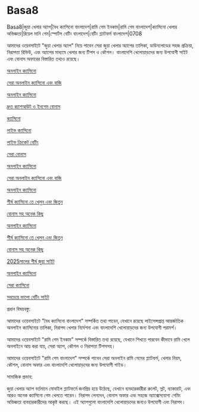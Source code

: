 # Basa8

Basa8|জুয়া খেলার অ্যাপ|বৈধ ক্যাসিনো বাংলাদেশ|রামি গেম ইনকাম|রামি গেম বাংলাদেশ|ক্যাসিনো খেলার অভিজ্ঞতা|রিয়েল মানি গেম|স্পোর্টস বেটিং বাংলাদেশ|বেটিং প্ল্যাটফর্ম বাংলাদেশ|0708

আমাদের ওয়েবসাইটে "জুয়া খেলার অ্যাপ" নিয়ে পাবেন সেরা জুয়া খেলার অ্যাপের তালিকা, ডাউনলোডের সহজ প্রক্রিয়া, নিরাপত্তা রিভিউ, এবং অ্যাপের মাধ্যমে খেলার জন্য টিপস ও কৌশল। বাংলাদেশি খেলোয়াড়দের জন্য উপযোগী সাইট এবং বোনাস অফারের বিস্তারিত তথ্যও রয়েছে।

<a href="https://basa8hub.com/">অনলাইন ক্যাসিনো</a>

<a href="https://basa8hub.net/">সেরা অনলাইন ক্যাসিনো এবং বাজি</a>

<a href="https://basa8sx.com/">অনলাইন ক্যাসিনো</a>

<a href="https://basa8sx.net/">দ্রুত ক্যাশআউট ও ইনগেম বোনাস</a>

<a href="https://basa8live.com/">ক্যাসিনো</a>

<a href="https://basa8live.net/">লাইভ ক্যাসিনো</a>

<a href="https://basa8uk.com/">লাইভ ক্রিকেট বেটিং</a>

<a href="https://basa8uk.net/">সেরা বোনাস</a>

<a href="https://basa8hub.com/">অনলাইন ক্যাসিনো</a>

<a href="https://basa8hub.net/">সেরা অনলাইন ক্যাসিনো এবং বাজি</a>

<a href="https://basa8vip.net/">অনলাইন ক্যাসিনো</a>

<a href="https://basa8us.net/">শীর্ষ ক্যাসিনো তে খেলুন এবং জিতুন</a>

<a href="https://basa8pro.net/">বোনাস সহ অনেক কিছু</a>

<a href="https://basa8vip.net/">অনলাইন ক্যাসিনো</a>

<a href="https://basa8us.net/">শীর্ষ ক্যাসিনো তে খেলুন এবং জিতুন</a>

<a href="https://basa8pro.net/">বোনাস সহ অনেক কিছু</a>

<a href="https://basa8now.com/">2025সালের শীর্ষ জুয়া সাইট</a>

<a href="https://basa8now.net/">অনলাইন ক্যাসিনো </a>

<a href="https://basa8vip.com/">সেরা ক্যাসিনো</a>

<a href="https://basa8us.com/">সবচেয়ে ভালো বেটিং সাইট</a>

প্রধান বিষয়বস্তু:

আমাদের ওয়েবসাইটে "বৈধ ক্যাসিনো বাংলাদেশ" সম্পর্কিত তথ্য পাবেন, যেখানে রয়েছে লাইসেন্সপ্রাপ্ত আন্তর্জাতিক অনলাইন ক্যাসিনোর তালিকা, নিরাপদ খেলার নির্দেশনা এবং বাংলাদেশি খেলোয়াড়দের জন্য উপযোগী পরামর্শ।

আমাদের ওয়েবসাইটে "রামি গেম ইনকাম" সম্পর্কে বিস্তারিত তথ্য রয়েছে, যেখানে শিখতে পারবেন কীভাবে রামি খেলে অনলাইনে আয় করা যায়, সেরা অ্যাপ, কৌশল ও নিরাপত্তা টিপসসহ।

আমাদের ওয়েবসাইটে "রামি গেম বাংলাদেশ" সম্পর্কে পাবেন সেরা অনলাইন রামি গেমের প্ল্যাটফর্ম, খেলার নিয়ম, কৌশল, বোনাস অফার এবং বাংলাদেশি খেলোয়াড়দের জন্য উপযোগী গাইড।

সামাজিক প্রভাব:

জুয়া খেলার অ্যাপ বর্তমানে মোবাইল প্ল্যাটফর্মে জনপ্রিয় হয়ে উঠেছে, যেখানে ব্যবহারকারীরা রুলেট, স্লট, ব্যাকারাট, এবং আরও অনেক ক্যাসিনো গেম খেলতে পারেন। নিরাপদ লেনদেন, বোনাস অফার এবং সহজে অ্যাক্সেসযোগ্য গেমিং অভিজ্ঞতা ব্যবহারকারীদের আকৃষ্ট করছে। এই অ্যাপগুলো বাংলাদেশি খেলোয়াড়দের জন্যও উপযোগী এবং নিরাপদ।
